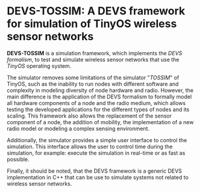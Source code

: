 # DEVS-TOSSIM: A DEVS framework for simulation of TinyOS wireless sensor networks

__DEVS-TOSSIM__ is a simulation framework, which implements the *DEVS formalism*, to test and simulate wireless sensor networks that use the *TinyOS* operating system. 

The simulator removes some limitations of the simulator "*TOSSIM*" of TinyOS, such as the inability to run nodes with different software and complexity in modeling diversity of node hardware and radio. However, the main difference is the application of the DEVS formalism to formally model all hardware components of a node and the radio medium, which allows testing the developed applications for the different types of nodes and its scaling. This framework also allows the replacement of the sensor component of a node, the addition of mobility, the implementation of a new radio model or modeling a complex sensing environment.

Additionally, the simulator provides a simple user interface to control the simulation. This interface allows the user to control time during the simulation, for example: execute the simulation in real-time or as fast as possible.

Finally, it should be noted, that the DEVS framework is a generic DEVS implementation in C++ that can be use to simulate systems not related to wireless sensor networks.
